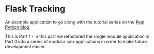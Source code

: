 Flask Tracking
==============

An example application to go along with the tutorial series on the [Real Python blog](http://www.realpython.com/blog/).

This is Part 1 - in this part we refactored the single module application in Part 0 into a series of modular sub-applications in order to make future development easier.
